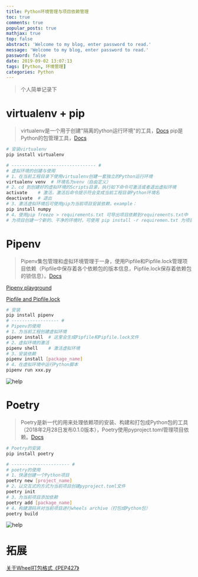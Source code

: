 ```yaml
---
title: Python环境管理与项目依赖管理
toc: true
comments: true
popular_posts: true
mathjax: true
top: false
abstract: 'Welcome to my blog, enter password to read.'
message: 'Welcome to my blog, enter password to read.'
password: false
date: 2019-09-02 13:07:13
tags: [Python, 环境管理]
categories: Python
---
```


>个人简单记录下

# virtualenv + pip

>virtualenv是一个用于创建"隔离的ython运行环境"的工具，[Docs](https://virtualenv.pypa.io/en/latest/)
>pip是Python的包管理工具，[Docs](https://pip.pypa.io/en/stable/)

```bash
# 安装virtualenv
pip install virtualenv

# -------------------------------- #
# 虚拟环境的创建与使用
# 1、在当前工程目录下使用virtualenv创建一套独立的Python运行环境
virtualenv venv  # 环境名为venv（自由定义）
# 2、cd 到创建好的虚拟环境的Scripts目录，执行如下命令可激活或者退出虚拟环境
activate    # 激活，激活后命令提示符会变成当前工程目录Python环境名
deactivate  # 退出
# 3、激活虚拟环境后可使用pip为当前项目安装依赖，example：
pip install numpy
# 4、使用pip freeze > requirements.txt 可导出项目依赖到requirements.txt中
# 为项目创建一个新的、干净的环境时，可使用 pip install -r requiremen.txt 为项目安装依赖
```

<!-- more -->

# Pipenv

>Pipenv集包管理和虚拟环境管理于一身，使用Pipfile和Pipfile.lock管理项目依赖（Pipfile中保存着各个依赖包的版本信息，Pipfile.lock保存着依赖包的锁信息）。[Docs](https://docs.pipenv.org/en/latest/)

[Pipenv playground](https://rootnroll.com/d/pipenv/)

[Pipfile and Pipfile.lock](https://blog.windrunner.me/python/pip.html#pipfile-%E4%B8%8E-pipfilelock)

```bash
# 安装
pip install pipenv
# ------------------ #
# Pipenv的使用
# 1、为当前工程创建虚拟环境
pipenv install  # 这里会生成Pipfile和Pipfile.lock文件
# 2、虚拟环境的激活
pipenv shell    # 激活虚拟环境
# 3、安装依赖
pipenv install [package_name]
# 4、在虚拟环境中运行Python脚本
pipenv run xxx.py
```

![help](https://img.vim-cn.com/d0/174c52397492e29396bd3b35be1b842c560a5f.png)

# Poetry

>Poetry是新一代的用来处理依赖项的安装、构建和打包成Python包的工具（2018年2月28日发布0.1.0版本），Poetry使用pyproject.toml管理项目依赖。[Docs](https://poetry.eustace.io/docs/)

```bash
# Poetry的安装
pip install poetry

# ---------------------- #
# poetry的使用
# 1、快速创建一个Python项目
poetry new [project_name]
# 2、以交互式的方式为当前项目创建pyproject.toml文件
poetry init
# 3、为当前项目添加依赖
poetry add [package_name]
# 4、构建源码并对当前项目进行wheels archive（打包成Python包）
poetry build
```

![help](https://img.vim-cn.com/19/0c0b38a2733929e1d9f5e29ed870b5f0ce7ac3.png )

# 拓展

[关于Wheel打包格式《PEP427》](https://www.python.org/dev/peps/pep-0427/)


